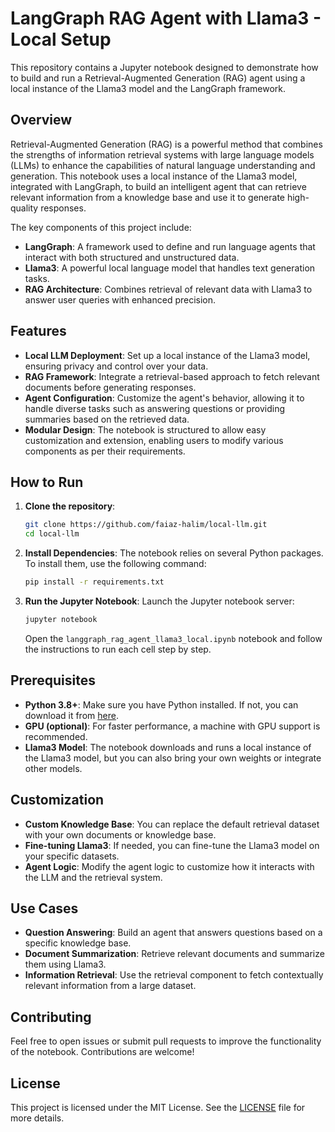 # LangGraph RAG Agent with Llama3 - Local Setup

This repository contains a Jupyter notebook designed to demonstrate how to build and run a Retrieval-Augmented Generation (RAG) agent using a local instance of the Llama3 model and the LangGraph framework.

## Overview

Retrieval-Augmented Generation (RAG) is a powerful method that combines the strengths of information retrieval systems with large language models (LLMs) to enhance the capabilities of natural language understanding and generation. This notebook uses a local instance of the Llama3 model, integrated with LangGraph, to build an intelligent agent that can retrieve relevant information from a knowledge base and use it to generate high-quality responses.

The key components of this project include:
- **LangGraph**: A framework used to define and run language agents that interact with both structured and unstructured data.
- **Llama3**: A powerful local language model that handles text generation tasks.
- **RAG Architecture**: Combines retrieval of relevant data with Llama3 to answer user queries with enhanced precision.

## Features

- **Local LLM Deployment**: Set up a local instance of the Llama3 model, ensuring privacy and control over your data.
- **RAG Framework**: Integrate a retrieval-based approach to fetch relevant documents before generating responses.
- **Agent Configuration**: Customize the agent's behavior, allowing it to handle diverse tasks such as answering questions or providing summaries based on the retrieved data.
- **Modular Design**: The notebook is structured to allow easy customization and extension, enabling users to modify various components as per their requirements.
  
## How to Run

1. **Clone the repository**:
    ```bash
    git clone https://github.com/faiaz-halim/local-llm.git
    cd local-llm
    ```

2. **Install Dependencies**:
    The notebook relies on several Python packages. To install them, use the following command:
    ```bash
    pip install -r requirements.txt
    ```

3. **Run the Jupyter Notebook**:
    Launch the Jupyter notebook server:
    ```bash
    jupyter notebook
    ```
    Open the `langgraph_rag_agent_llama3_local.ipynb` notebook and follow the instructions to run each cell step by step.

## Prerequisites

- **Python 3.8+**: Make sure you have Python installed. If not, you can download it from [here](https://www.python.org/downloads/).
- **GPU (optional)**: For faster performance, a machine with GPU support is recommended.
- **Llama3 Model**: The notebook downloads and runs a local instance of the Llama3 model, but you can also bring your own weights or integrate other models.

## Customization

- **Custom Knowledge Base**: You can replace the default retrieval dataset with your own documents or knowledge base.
- **Fine-tuning Llama3**: If needed, you can fine-tune the Llama3 model on your specific datasets.
- **Agent Logic**: Modify the agent logic to customize how it interacts with the LLM and the retrieval system.

## Use Cases

- **Question Answering**: Build an agent that answers questions based on a specific knowledge base.
- **Document Summarization**: Retrieve relevant documents and summarize them using Llama3.
- **Information Retrieval**: Use the retrieval component to fetch contextually relevant information from a large dataset.

## Contributing

Feel free to open issues or submit pull requests to improve the functionality of the notebook. Contributions are welcome!

## License

This project is licensed under the MIT License. See the [LICENSE](LICENSE) file for more details.
